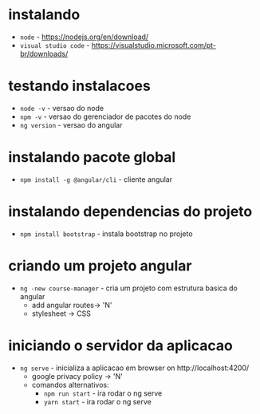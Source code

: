 # instalando
- `node` - https://nodejs.org/en/download/
- `visual studio code` - https://visualstudio.microsoft.com/pt-br/downloads/

# testando instalacoes
- `node -v` - versao do node 
- `npm -v` - versao do gerenciador de pacotes do node
- `ng version` - versao do angular

# instalando pacote global
- `npm install -g @angular/cli` - cliente angular

# instalando dependencias do projeto
- `npm install bootstrap` - instala bootstrap no projeto

# criando um projeto angular
- `ng -new course-manager` - cria um projeto com estrutura basica do angular
    - add angular routes-> 'N'
    - stylesheet -> CSS

# iniciando o servidor da aplicacao
- `ng serve` - inicializa a aplicacao em browser on http://localhost:4200/
    - google privacy policy -> 'N'
    - comandos alternativos:
        - `npm run start`  - ira rodar o ng serve
        - `yarn start`     - ira rodar o ng serve